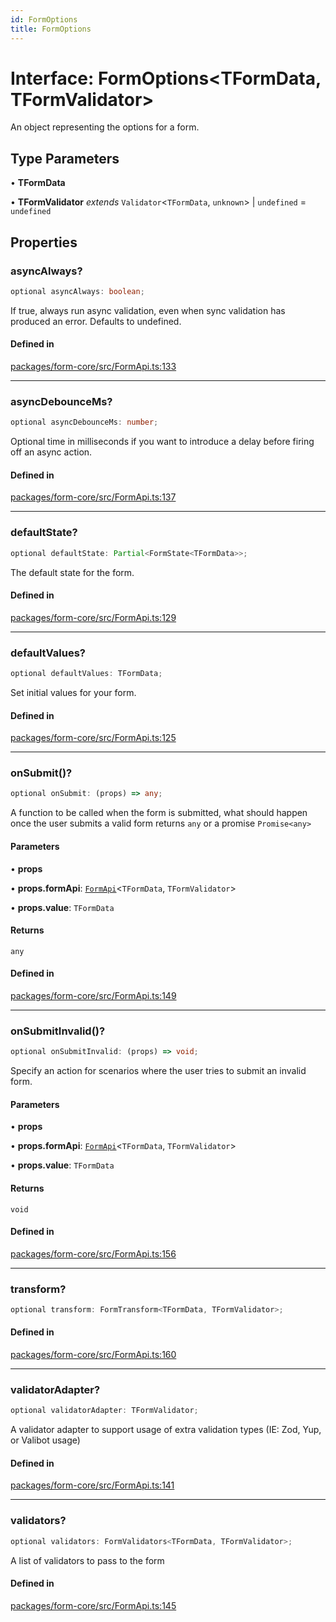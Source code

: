 ```yaml
---
id: FormOptions
title: FormOptions
---
```


# Interface: FormOptions\<TFormData, TFormValidator\>

An object representing the options for a form.

## Type Parameters

• **TFormData**

• **TFormValidator** *extends* `Validator`\<`TFormData`, `unknown`\> \| `undefined` = `undefined`

## Properties

### asyncAlways?

```ts
optional asyncAlways: boolean;
```

If true, always run async validation, even when sync validation has produced an error. Defaults to undefined.

#### Defined in

[packages/form-core/src/FormApi.ts:133](https://github.com/TanStack/form/blob/bde3b1cb3de955b47034f0bfaa43dec13c67999a/packages/form-core/src/FormApi.ts#L133)

***

### asyncDebounceMs?

```ts
optional asyncDebounceMs: number;
```

Optional time in milliseconds if you want to introduce a delay before firing off an async action.

#### Defined in

[packages/form-core/src/FormApi.ts:137](https://github.com/TanStack/form/blob/bde3b1cb3de955b47034f0bfaa43dec13c67999a/packages/form-core/src/FormApi.ts#L137)

***

### defaultState?

```ts
optional defaultState: Partial<FormState<TFormData>>;
```

The default state for the form.

#### Defined in

[packages/form-core/src/FormApi.ts:129](https://github.com/TanStack/form/blob/bde3b1cb3de955b47034f0bfaa43dec13c67999a/packages/form-core/src/FormApi.ts#L129)

***

### defaultValues?

```ts
optional defaultValues: TFormData;
```

Set initial values for your form.

#### Defined in

[packages/form-core/src/FormApi.ts:125](https://github.com/TanStack/form/blob/bde3b1cb3de955b47034f0bfaa43dec13c67999a/packages/form-core/src/FormApi.ts#L125)

***

### onSubmit()?

```ts
optional onSubmit: (props) => any;
```

A function to be called when the form is submitted, what should happen once the user submits a valid form returns `any` or a promise `Promise<any>`

#### Parameters

• **props**

• **props.formApi**: [`FormApi`](../classes/formapi.md)\<`TFormData`, `TFormValidator`\>

• **props.value**: `TFormData`

#### Returns

`any`

#### Defined in

[packages/form-core/src/FormApi.ts:149](https://github.com/TanStack/form/blob/bde3b1cb3de955b47034f0bfaa43dec13c67999a/packages/form-core/src/FormApi.ts#L149)

***

### onSubmitInvalid()?

```ts
optional onSubmitInvalid: (props) => void;
```

Specify an action for scenarios where the user tries to submit an invalid form.

#### Parameters

• **props**

• **props.formApi**: [`FormApi`](../classes/formapi.md)\<`TFormData`, `TFormValidator`\>

• **props.value**: `TFormData`

#### Returns

`void`

#### Defined in

[packages/form-core/src/FormApi.ts:156](https://github.com/TanStack/form/blob/bde3b1cb3de955b47034f0bfaa43dec13c67999a/packages/form-core/src/FormApi.ts#L156)

***

### transform?

```ts
optional transform: FormTransform<TFormData, TFormValidator>;
```

#### Defined in

[packages/form-core/src/FormApi.ts:160](https://github.com/TanStack/form/blob/bde3b1cb3de955b47034f0bfaa43dec13c67999a/packages/form-core/src/FormApi.ts#L160)

***

### validatorAdapter?

```ts
optional validatorAdapter: TFormValidator;
```

A validator adapter to support usage of extra validation types (IE: Zod, Yup, or Valibot usage)

#### Defined in

[packages/form-core/src/FormApi.ts:141](https://github.com/TanStack/form/blob/bde3b1cb3de955b47034f0bfaa43dec13c67999a/packages/form-core/src/FormApi.ts#L141)

***

### validators?

```ts
optional validators: FormValidators<TFormData, TFormValidator>;
```

A list of validators to pass to the form

#### Defined in

[packages/form-core/src/FormApi.ts:145](https://github.com/TanStack/form/blob/bde3b1cb3de955b47034f0bfaa43dec13c67999a/packages/form-core/src/FormApi.ts#L145)
